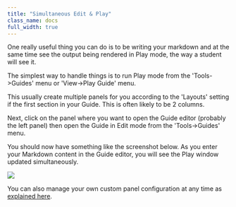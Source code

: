 ```yaml
---
title: "Simultaneous Edit & Play"
class_name: docs
full_width: true
---
```


One really useful thing you can do is to be writing your markdown and at the same time see the output being rendered in Play mode, the way a student will see it.

The simplest way to handle things is to run Play mode from the 'Tools->Guides' menu or 'View->Play Guide' menu.

This usually create multiple panels for you according to the 'Layouts' setting if the first section in your Guide. This is often likely to be 2 columns.

Next, click on the panel where you want to open the Guide editor (probably the left panel) then open the Guide in Edit mode from the 'Tools->Guides' menu. 

You should now have something like the screenshot below. As you enter your Markdown content in the Guide editor, you will see the Play window updated simultaneously.

![](/img/docs/guides/simultaneous.png)

You can also manage your own custom panel configuration at any time as [explained here](/docs/ide/panels/).